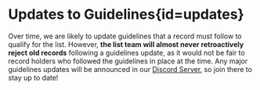 <div class='panel fade js-scroll-anim' data-anim='fade'>

# Updates to Guidelines{id=updates}

Over time, we are likely to update guidelines that a record must follow to qualify for the list. However, **the list team will almost never retroactively reject old records** following a guidelines update, as it would not be fair to record holders who followed the guidelines in place at the time. Any major guidelines updates will be announced in our [Discord Server](discord.gg/demonlist), so join there to stay up to date!

</div>

